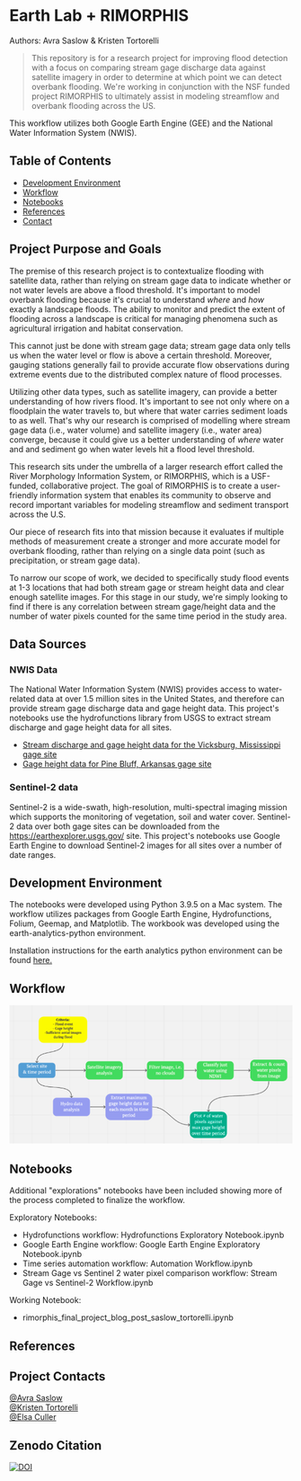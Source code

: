 # Earth Lab + RIMORPHIS
Authors: Avra Saslow & Kristen Tortorelli

  > This repository is for a research project for improving flood detection with a focus on comparing stream gage discharge data against satellite imagery in order to determine at which point we can detect overbank flooding. We're working in conjunction with the NSF funded project RIMORPHIS to ultimately assist in modeling streamflow and overbank flooding across the US.

This workflow utilizes both Google Earth Engine (GEE) and the National Water Information System (NWIS).

## Table of Contents
* [Development Environment](https://github.com/earthlab-education/final-project-group-blog-post-rimorphis#development-environment)
* [Workflow](https://github.com/AvraSaslow/ea-rimorphis#workflow)
* [Notebooks](https://github.com/AvraSaslow/ea-rimorphis#notebooks)
* [References](https://github.com/AvraSaslow/ea-rimorphis#references)
* [Contact](https://github.com/AvraSaslow/ea-rimorphis#project-contacts)

## Project Purpose and Goals
The premise of this research project is to contextualize flooding with satellite data, rather than relying on stream gage data to indicate whether or not water levels are above a flood threshold. It's important to model overbank flooding because it's crucial to understand _where_ and _how_ exactly a landscape floods. The ability to monitor and predict the extent of flooding across a landscape is critical for managing phenomena such as agricultural irrigation and habitat conservation. 

This cannot just be done with stream gage data; stream gage data only tells us when the water level or flow is above a certain threshold. Moreover, gauging stations generally fail to provide accurate flow observations during extreme events due to the distributed complex nature of flood processes.

Utilizing other data types, such as satellite imagery, can provide a better understanding of how rivers flood. It's important to see not only where on a floodplain the water travels to, but where that water carries sediment loads to as well. That's why our research is comprised of modelling where stream gage data (i.e., water volume) and satellite imagery (i.e., water area) converge, because it could give us a better understanding of _where_ water and and sediment go when water levels hit a flood level threshold.

This research sits under the umbrella of a larger research effort called the River Morphology Information System, or RIMORPHIS, which is a USF-funded, collaborative project. The goal of RIMORPHIS is to create a user-friendly information system that enables its community to observe and record important variables for modeling streamflow and sediment transport across the U.S.

Our piece of research fits into that mission because it evaluates if multiple methods of measurement create a stronger and more accurate model for overbank flooding, rather than relying on a single data point (such as precipitation, or stream gage data). 

To narrow our scope of work, we decided to specifically study flood events at 1-3 locations that had both stream gage or stream height data and clear enough satellite images. For this stage in our study, we're simply looking to find if there is any correlation between stream gage/height data and the number of water pixels counted for the same time period in the study area. 

## Data Sources
### NWIS Data

The National Water Information System (NWIS) provides access to water-related data at over 1.5 million sites in the United States, and therefore can provide stream gage discharge data and gage height data. This project's notebooks use the hydrofunctions library from USGS to extract stream discharge and gage height data for all sites.

* [Stream discharge and gage height data for the Vicksburg, Mississippi gage site](https://waterdata.usgs.gov/nwis/inventory/?site_no=07289000&agency_cd=USGS)
* [Gage height data for Pine Bluff, Arkansas gage site](https://waterdata.usgs.gov/usa/nwis/uv?site_no=07263650)


### Sentinel-2 data

Sentinel-2 is a wide-swath, high-resolution, multi-spectral imaging mission which supports the monitoring of vegetation, soil and water cover. Sentinel-2 data over both gage sites can be downloaded from the https://earthexplorer.usgs.gov/ site. This project's notebooks use Google Earth Engine to download Sentinel-2 images for all sites over a number of date ranges.

## Development Environment
The notebooks were developed using Python 3.9.5 on a Mac system. The workflow utilizes packages from Google Earth Engine, Hydrofunctions, Folium, Geemap, and Matplotlib. The workbook was developed using the earth-analytics-python environment.

Installation instructions for the earth analytics python environment can be found [here.](https://www.earthdatascience.org/workshops/setup-earth-analytics-python/setup-python-conda-earth-analytics-environment/)

## Workflow

![workflow diagram](Assets/workflow.png)


## Notebooks
Additional "explorations" notebooks have been included showing more of the process completed to finalize the workflow.

Exploratory Notebooks:
* Hydrofunctions workflow: Hydrofunctions Exploratory Notebook.ipynb
* Google Earth Engine workflow: Google Earth Engine Exploratory Notebook.ipynb
* Time series automation workflow: Automation Workflow.ipynb
* Stream Gage vs Sentinel 2 water pixel comparison workflow: Stream Gage vs Sentinel-2 Workflow.ipynb

Working Notebook:
* rimorphis_final_project_blog_post_saslow_tortorelli.ipynb


## References

## Project Contacts

[@Avra Saslow](mailto:avra.saslow@colorado.edu)<br>
[@Kristen Tortorelli](mailto:kristen.tortorelli@colorado.edu)<br>
[@Elsa Culler](mailto:elsa.culler@colorado.edu )<br>

## Zenodo Citation
[![DOI](https://zenodo.org/badge/DOI/10.5281/zenodo.5171937.svg)](https://doi.org/10.5281/zenodo.5171937)